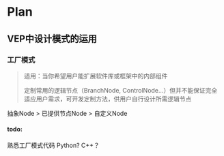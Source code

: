 # Plan

## VEP中设计模式的运用

### 工厂模式

> 适用：当你希望用户能扩展软件库或框架中的内部组件
>
> 定制常用的逻辑节点（BranchNode, ControlNode...）但并不能保证完全适应用户需求，可开发定制方法，供用户自行设计所需逻辑节点

抽象Node > 已提供节点Node > 自定义Node

#### todo:

熟悉工厂模式代码 Python? C++？